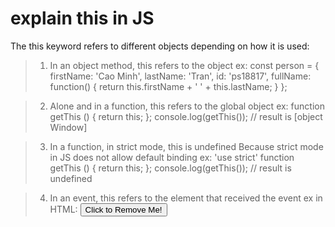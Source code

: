 # explain this in JS
The this keyword refers to different objects depending on how it is used:

> 1. In an object method, this refers to the object
ex: 
const person = {
  firstName: 'Cao Minh',
  lastName: 'Tran',
  id: 'ps18817',
  fullName: function() {
    return this.firstName + ' ' + this.lastName;
  }
};

> 2. Alone and in a function, this refers to the global object
ex:
function getThis () {
  return this;
};
console.log(getThis()); // result is [object Window]

> 3. In a function, in strict mode, this is undefined
> Because strict mode in JS does not allow default binding
ex: 
'use strict'
function getThis () {
  return this;
};
console.log(getThis()); // result is undefined

> 4. In an event, this refers to the element that received the event
ex in HTML: 
<button onclick="this.style.display='none'">Click to Remove Me!</button>